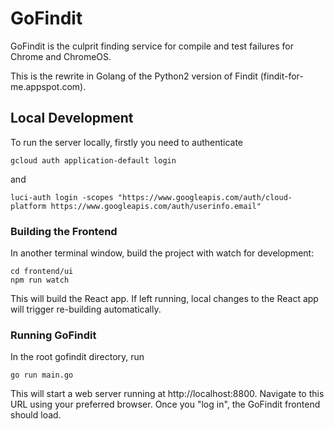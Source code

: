 # GoFindit
GoFindit is the culprit finding service for compile and test failures for Chrome and ChromeOS.

This is the rewrite in Golang of the Python2 version of Findit (findit-for-me.appspot.com).

## Local Development
To run the server locally, firstly you need to authenticate
```
gcloud auth application-default login
```
and
```
luci-auth login -scopes "https://www.googleapis.com/auth/cloud-platform https://www.googleapis.com/auth/userinfo.email"
```

### Building the Frontend
In another terminal window, build the project with watch for development:
```
cd frontend/ui
npm run watch
```
This will build the React app. If left running, local changes to the React app
will trigger re-building automatically.

### Running GoFindit
In the root gofindit directory, run
```
go run main.go
```

This will start a web server running at http://localhost:8800. Navigate to this URL using your preferred browser. Once you "log in", the GoFindit frontend
should load.
